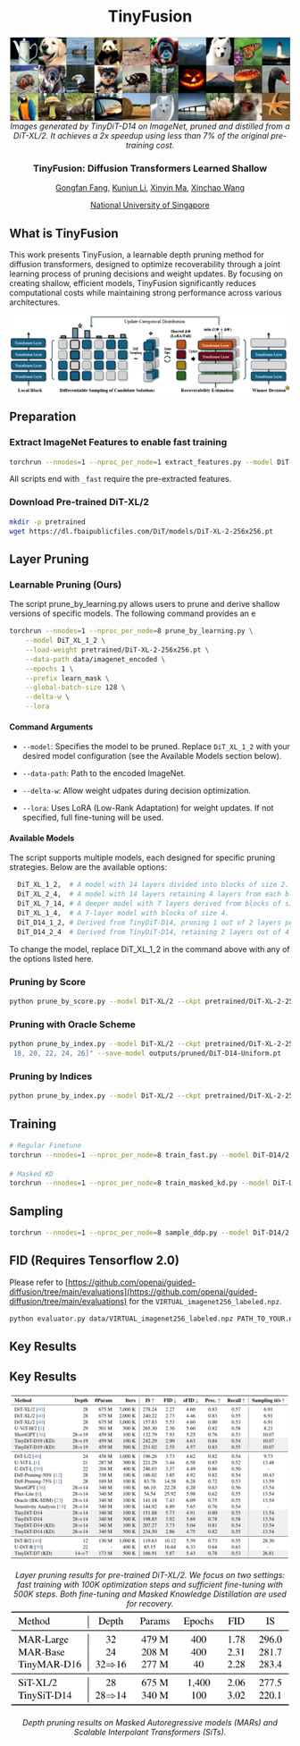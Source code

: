 <div align="center">

<h1> TinyFusion </h1>

<div align="center">
 <img src="assets/vis_v2-1.png" alt="Scalability" style="display:block; margin-left:auto; margin-right:auto;"
   <br>
  <em>
      Images generated by TinyDiT-D14 on ImageNet, pruned and distilled from a DiT-XL/2. It achieves a 2x speedup  using less than 7% of the original pre-training cost.
  </em>
</div>

<h3>TinyFusion: Diffusion Transformers Learned Shallow</h3>


[Gongfan Fang](https://fangggf.github.io/), [Kunjun Li](https://kunjun-li.github.io/), [Xinyin Ma](https://horseee.github.io/), [Xinchao Wang](https://sites.google.com/site/sitexinchaowang/)  
 
[National University of Singapore](https://nus.edu.sg/) 

</div>

## What is TinyFusion

This work presents TinyFusion, a learnable depth pruning method for diffusion transformers, designed to optimize recoverability through a joint learning process of pruning decisions and weight updates. By focusing on creating shallow, efficient models, TinyFusion significantly reduces computational costs while maintaining strong performance across various architectures.

<div align="center">
 <img src="assets/framework.png" alt="Scalability" style="display:block; margin-left:auto; margin-right:auto;">
</div>


## Preparation

### Extract ImageNet Features to enable fast training
```bash
torchrun --nnodes=1 --nproc_per_node=1 extract_features.py --model DiT-XL/2 --data-path data/imagenet/train --features-path data/imagenet_encoded
```

All scripts end with `_fast` require the pre-extracted features.

### Download Pre-trained DiT-XL/2

```bash
mkdir -p pretrained
wget https://dl.fbaipublicfiles.com/DiT/models/DiT-XL-2-256x256.pt
```

## Layer Pruning

### Learnable Pruning (Ours)

The script prune_by_learning.py allows users to prune and derive shallow versions of specific models. The following command provides an e

```bash
torchrun --nnodes=1 --nproc_per_node=8 prune_by_learning.py \
    --model DiT_XL_1_2 \
    --load-weight pretrained/DiT-XL-2-256x256.pt \
    --data-path data/imagenet_encoded \
    --epochs 1 \
    --prefix learn_mask \
    --global-batch-size 128 \
    --delta-w \
    --lora
```
#### Command Arguments

- `--model`: Specifies the model to be pruned. Replace `DiT_XL_1_2` with your desired model configuration (see the Available Models section below).

- `--data-path`: Path to the encoded ImageNet.  

- `--delta-w`: Allow weight udpates during decision optimization.

- `--lora`: Uses LoRA (Low-Rank Adaptation) for weight updates. If not specified, full fine-tuning will be used.

#### Available Models

The script supports multiple models, each designed for specific pruning strategies. Below are the available options:

```bash
  DiT_XL_1_2,  # A model with 14 layers divided into blocks of size 2.
  DiT_XL_2_4,  # A model with 14 layers retaining 4 layers from each block of size 2.
  DiT_XL_7_14, # A deeper model with 7 layers derived from blocks of size 14.
  DiT_XL_1_4,  # A 7-layer model with blocks of size 4.
  DiT_D14_1_2, # Derived from TinyDiT-D14, pruning 1 out of 2 layers per block.
  DiT_D14_2_4  # Derived from TinyDiT-D14, retaining 2 layers out of 4 in each block.
```
To change the model, replace DiT_XL_1_2 in the command above with any of the options listed here.


### Pruning by Score
```bash
python prune_by_score.py --model DiT-XL/2 --ckpt pretrained/DiT-XL-2-256x256.pt --save-model outputs/pruned/DiT-D14-by-Score.pt --n-pruned 14
```

### Pruning with Oracle Scheme
```bash
python prune_by_index.py --model DiT-XL/2 --ckpt pretrained/DiT-XL-2-256x256.pt --kept-indices "[0, 2, 4, 6, 8, 10, 12, 14, 16,
 18, 20, 22, 24, 26]" --save-model outputs/pruned/DiT-D14-Uniform.pt
```

### Pruning by Indices
```bash
python prune_by_index.py --model DiT-XL/2 --ckpt pretrained/DiT-XL-2-256x256.pt --save-model outputs/pruned/DiT-D14-by-Score.pt --kept-indices "[0,2,4,6,8,10]"
```


## Training

```bash
# Regular Finetune
torchrun --nnodes=1 --nproc_per_node=8 train_fast.py --model DiT-D14/2 --load-weight outputs/pruned/DiT-XL-D14-Learned.pt --data-path data/imagenet_encoded --epochs 100 --prefix D14-Learned-Finetuning 

# Masked KD
torchrun --nnodes=1 --nproc_per_node=8 train_masked_kd.py --model DiT-D14/2 --load-weight outputs/pruned/DiT-XL-D14-Learned.pt --data-path data/imagenet_encoded --epochs 100 --prefix D14-Learned-RepKD --teacher DiT-XL/2 --load-teacher pretrained/DiT-XL-2-256x256.pt
```

## Sampling

```bash
torchrun --nnodes=1 --nproc_per_node=8 sample_ddp.py --model DiT-D14/2 --ckpt outputs/D14-Learned-Finetuning/checkpoints/0500000.pt
```

## FID (Requires Tensorflow 2.0)

Please refer to [https://github.com/openai/guided-diffusion/tree/main/evaluations](https://github.com/openai/guided-diffusion/tree/main/evaluations) for the ``VIRTUAL_imagenet256_labeled.npz``.
```bash
python evaluator.py data/VIRTUAL_imagenet256_labeled.npz PATH_TO_YOUR.npz
```

## Key Results

## Key Results

<div align="center">
 <img src="assets/DiT.png" alt="Scalability" style="display:block; margin-left:auto; margin-right:auto;">
 <br>
 <em>
 Layer pruning results for pre-trained DiT-XL/2. We focus on two settings: fast training with 100K optimization steps and sufficient fine-tuning with 500K steps. Both fine-tuning and Masked Knowledge Distillation are used for recovery.
 </em>
</div>

<div align="center">
 <img src="assets/Other.png" alt="Depth Pruning Results" style="display:block; margin-left:auto; margin-right:auto;">
 <br>
 <em>
 Depth pruning results on Masked Autoregressive models (MARs) and Scalable Interpolant Transformers (SiTs).
 </em>
</div>
